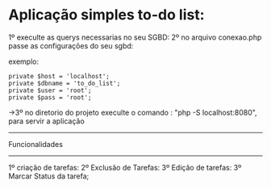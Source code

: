 # Aplicação simples to-do list:

1º execulte as querys necessarias no seu SGBD:
2º no arquivo conexao.php passe as configurações do seu sgbd:

exemplo: 

    private $host = 'localhost';
    private $dbname = 'to_do_list';
    private $user = 'root';
    private $pass = 'root';
    
->3º no diretorio do projeto execulte o comando : "php -S localhost:8080", para servir a aplicação

---

  Funcionalidades

---
1º criação de tarefas:
2º Exclusão de Tarefas:
3º Edição de tarefas:
3º Marcar Status da tarefa;
